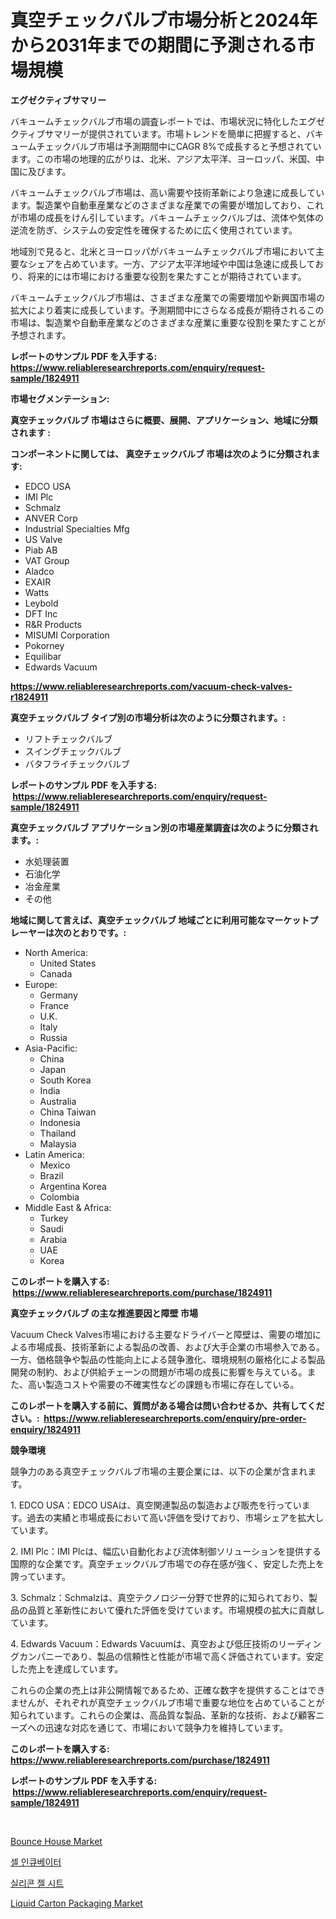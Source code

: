 <p><h1>真空チェックバルブ市場分析と2024年から2031年までの期間に予測される市場規模</h1></p><p><strong>エグゼクティブサマリー</strong></p>
<p><p>バキュームチェックバルブ市場の調査レポートでは、市場状況に特化したエグゼクティブサマリーが提供されています。市場トレンドを簡単に把握すると、バキュームチェックバルブ市場は予測期間中にCAGR 8%で成長すると予想されています。この市場の地理的広がりは、北米、アジア太平洋、ヨーロッパ、米国、中国に及びます。</p><p>バキュームチェックバルブ市場は、高い需要や技術革新により急速に成長しています。製造業や自動車産業などのさまざまな産業での需要が増加しており、これが市場の成長をけん引しています。バキュームチェックバルブは、流体や気体の逆流を防ぎ、システムの安定性を確保するために広く使用されています。</p><p>地域別で見ると、北米とヨーロッパがバキュームチェックバルブ市場において主要なシェアを占めています。一方、アジア太平洋地域や中国は急速に成長しており、将来的には市場における重要な役割を果たすことが期待されています。</p><p>バキュームチェックバルブ市場は、さまざまな産業での需要増加や新興国市場の拡大により着実に成長しています。予測期間中にさらなる成長が期待されるこの市場は、製造業や自動車産業などのさまざまな産業に重要な役割を果たすことが予想されます。</p></p>
<p><strong>レポートのサンプル PDF を入手する: <a href="https://www.reliableresearchreports.com/enquiry/request-sample/1824911">https://www.reliableresearchreports.com/enquiry/request-sample/1824911</a></strong></p>
<p><strong>市場セグメンテーション:</strong></p>
<p><strong> 真空チェックバルブ 市場はさらに概要、展開、アプリケーション、地域に分類されます :</strong></p>
<p><strong>コンポーネントに関しては、 真空チェックバルブ 市場は次のように分類されます: &nbsp;</strong></p>
<p><ul><li>EDCO USA</li><li>IMI Plc</li><li>Schmalz</li><li>ANVER Corp</li><li>Industrial Specialties Mfg</li><li>US Valve</li><li>Piab AB</li><li>VAT Group</li><li>Aladco</li><li>EXAIR</li><li>Watts</li><li>Leybold</li><li>DFT Inc</li><li>R&R Products</li><li>MISUMI Corporation</li><li>Pokorney</li><li>Equilibar</li><li>Edwards Vacuum</li></ul></p>
<p><strong><a href="https://www.reliableresearchreports.com/vacuum-check-valves-r1824911">https://www.reliableresearchreports.com/vacuum-check-valves-r1824911</a></strong></p>
<p><strong> 真空チェックバルブ タイプ別の市場分析は次のように分類されます。:</strong></p>
<p><ul><li>リフトチェックバルブ</li><li>スイングチェックバルブ</li><li>バタフライチェックバルブ</li></ul></p>
<p><strong>レポートのサンプル PDF を入手する: &nbsp;<a href="https://www.reliableresearchreports.com/enquiry/request-sample/1824911">https://www.reliableresearchreports.com/enquiry/request-sample/1824911</a></strong></p>
<p><strong> 真空チェックバルブ アプリケーション別の市場産業調査は次のように分類されます。:</strong></p>
<p><ul><li>水処理装置</li><li>石油化学</li><li>冶金産業</li><li>その他</li></ul></p>
<p><strong>地域に関して言えば、真空チェックバルブ 地域ごとに利用可能なマーケットプレーヤーは次のとおりです。:</strong></p>
<p><ul>
    <li>
        North America:
        <ul>
            <li>United States</li>
            <li>Canada</li>
        </ul>
    </li>
    <li>
        Europe:
        <ul>
            <li>Germany</li>
            <li>France</li>
            <li>U.K.</li>
            <li>Italy</li>
            <li>Russia</li>
        </ul>
    </li>
    <li>
        Asia-Pacific:
        <ul>
            <li>China</li>
            <li>Japan</li>
            <li>South Korea</li>
            <li>India</li>
            <li>Australia</li>
            <li>China Taiwan</li>
            <li>Indonesia</li>
            <li>Thailand</li>
            <li>Malaysia</li>
        </ul>
    </li>
    <li>
        Latin America:
        <ul>
            <li>Mexico</li>
            <li>Brazil</li>
            <li>Argentina Korea</li>
            <li>Colombia</li>
        </ul>
    </li>
    <li>
        Middle East & Africa:
        <ul>
            <li>Turkey</li>
            <li>Saudi</li>
            <li>Arabia</li>
            <li>UAE</li>
            <li>Korea</li>
        </ul>
    </li>
    </ul></p>
<p><strong>このレポートを購入する: &nbsp;<a href="https://www.reliableresearchreports.com/purchase/1824911">https://www.reliableresearchreports.com/purchase/1824911</a></strong></p>
<p><strong>真空チェックバルブ の主な推進要因と障壁 市場</strong></p>
<p><p>Vacuum Check Valves市場における主要なドライバーと障壁は、需要の増加による市場成長、技術革新による製品の改善、および大手企業の市場参入である。一方、価格競争や製品の性能向上による競争激化、環境規制の厳格化による製品開発の制約、および供給チェーンの問題が市場の成長に影響を与えている。また、高い製造コストや需要の不確実性などの課題も市場に存在している。</p></p>
<p><strong>このレポートを購入する前に、質問がある場合は問い合わせるか、共有してください。:&nbsp; <a href="https://www.reliableresearchreports.com/enquiry/pre-order-enquiry/1824911">https://www.reliableresearchreports.com/enquiry/pre-order-enquiry/1824911</a></strong></p>
<p><strong>競争環境</strong></p>
<p><p>競争力のある真空チェックバルブ市場の主要企業には、以下の企業が含まれます。</p><p>1. EDCO USA：EDCO USAは、真空関連製品の製造および販売を行っています。過去の実績と市場成長において高い評価を受けており、市場シェアを拡大しています。</p><p>2. IMI Plc：IMI Plcは、幅広い自動化および流体制御ソリューションを提供する国際的な企業です。真空チェックバルブ市場での存在感が強く、安定した売上を誇っています。</p><p>3. Schmalz：Schmalzは、真空テクノロジー分野で世界的に知られており、製品の品質と革新性において優れた評価を受けています。市場規模の拡大に貢献しています。</p><p>4. Edwards Vacuum：Edwards Vacuumは、真空および低圧技術のリーディングカンパニーであり、製品の信頼性と性能が市場で高く評価されています。安定した売上を達成しています。</p><p>これらの企業の売上は非公開情報であるため、正確な数字を提供することはできませんが、それぞれが真空チェックバルブ市場で重要な地位を占めていることが知られています。これらの企業は、高品質な製品、革新的な技術、および顧客ニーズへの迅速な対応を通じて、市場において競争力を維持しています。</p></p>
<p><strong>このレポートを購入する: &nbsp; <a href="https://www.reliableresearchreports.com/purchase/1824911">https://www.reliableresearchreports.com/purchase/1824911</a></strong></p>
<p><strong>レポートのサンプル PDF を入手する: &nbsp;<a href="https://www.reliableresearchreports.com/enquiry/request-sample/1824911">https://www.reliableresearchreports.com/enquiry/request-sample/1824911</a></strong><strong></strong></p>
<p>&nbsp;</p>
<p><p><a href="https://www.linkedin.com/pulse/bounce-house-market-insights-cagr-trends-growth-strategies-bxvmc?trackingId=EXHcdH2yhbPtV2z2hhBZ4A%3D%3D">Bounce House Market</a></p><p><a href="https://medium.com/@avramcornescu20221/%EC%84%B8%ED%8F%AC-%EB%B0%B0%EC%96%91%EA%B8%B0-%EC%8B%9C%EC%9E%A5-%EB%B6%84%EC%84%9D-%EA%B8%80%EB%A1%9C%EB%B2%8C-%EC%82%B0%EC%97%85-%EC%A0%84%EB%A7%9D-%EB%B0%8F-%EC%98%88%EC%B8%A1-2024%EB%85%84%EB%B6%80%ED%84%B0-2031%EB%85%84%EA%B9%8C%EC%A7%80-cf1e963701e9">셀 인큐베이터</a></p><p><a href="https://medium.com/@ieremiapadurariu20221/%EC%8B%A4%EB%A6%AC%EC%BD%98-%EC%A0%A4-%EC%8B%9C%ED%8A%B8-%EC%8B%9C%EC%9E%A5-%EC%A1%B0%EC%82%AC-%EB%B3%B4%EA%B3%A0%EC%84%9C-%EA%B7%B8-%EC%97%AD%EC%82%AC-%EB%B0%8F-2024%EB%85%84%EB%B6%80%ED%84%B0-2031%EB%85%84%EA%B9%8C%EC%A7%80%EC%9D%98-%EC%98%88%EC%B8%A1-56e82051db80">실리콘 젤 시트</a></p><p><a href="https://www.linkedin.com/pulse/liquid-carton-packaging-market-size-outlook-forecast-2024-rhuxc?trackingId=isVFC7MHNaWSQnbGUX%2Baqg%3D%3D">Liquid Carton Packaging Market</a></p></p>